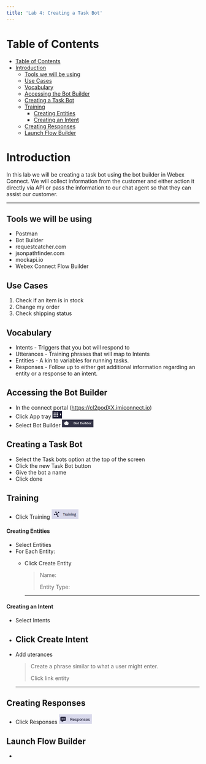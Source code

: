 ```yaml
---
title: 'Lab 4: Creating a Task Bot'
---
```


# Table of Contents
- [Table of Contents](#table-of-contents)
- [Introduction](#introduction)
  - [Tools we will be using](#tools-we-will-be-using)
  - [Use Cases](#use-cases)
  - [Vocabulary](#vocabulary)
  - [Accessing the Bot Builder](#accessing-the-bot-builder)
  - [Creating a Task Bot](#creating-a-task-bot)
  - [Training](#training)
      - [Creating Entities](#creating-entities)
      - [Creating an Intent](#creating-an-intent)
  - [Creating Responses](#creating-responses)
  - [Launch Flow Builder](#launch-flow-builder)


# Introduction
In this lab we will be creating a task bot using the bot builder in Webex Connect. We will collect information from the customer and either action it directly via API or pass the information to our chat agent so that they can assist our customer.  

---


## Tools we will be using
- Postman
- Bot Builder
- requestcatcher.com
- jsonpathfinder.com
- mockapi.io
- Webex Connect Flow Builder


## Use Cases
1. Check if an item is in stock
2. Change my order
3. Check shipping status 

## Vocabulary 
- Intents - Triggers that you bot will respond to
- Utterances - Training phrases that will map to Intents
- Entities - A kin to variables for running tasks. 
- Responses - Follow up to either get additional information regarding an entity or a response to an intent. 

## Accessing the Bot Builder 
- In the connect portal (https://cl2podXX.imiconnect.io)
- Click App tray <img src="images\Lab4_Apptray.PNG" height="20">
- Select Bot Builder <img src="images\Lab4_BotBuilder.PNG" height="20">
## Creating a Task Bot
- Select the Task bots option at the top of the screen
- Click the new Task Bot button
- Give the bot a name
- Click done

## Training
- Click Training <img src="images\Lab4_Training_menu.PNG" height="25">
#### Creating Entities 
- Select Entities
- For Each Entity:
  - Click Create Entity
    > Name: 
    >
    > Entity Type:
    >
    
    ---

#### Creating an Intent
- Select Intents
- Click Create Intent
  - 
- Add uterances 
  > Create a phrase similar to what a user might enter.
    >
    > Click link entity
    >
    >
    >

    ---

## Creating Responses
-  Click Responses <img src="images\Lab4_responses_menu.PNG" height="25"> 


## Launch Flow Builder 
- 